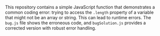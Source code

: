 This repository contains a simple JavaScript function that demonstrates a common coding error:  trying to access the `.length` property of a variable that might not be an array or string.  This can lead to runtime errors. The `bug.js` file shows the erroneous code, and `bugSolution.js` provides a corrected version with robust error handling.